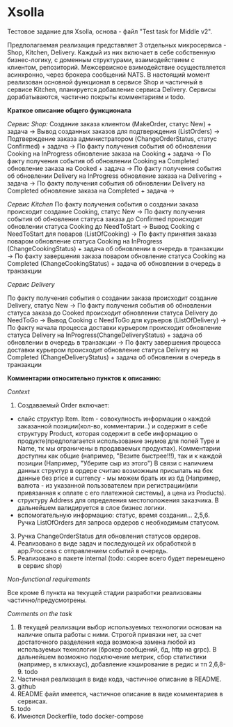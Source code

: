 # Xsolla
Тестовое задание для Xsolla, основа - файл "Test task for Middle v2".

Предполагаемая реализация представляет 3 отдельных микросервиса - Shop, Kitchen, Delivery.
Каждый из них включает в себе собственную бизнес-логику, с доменным структурами, взаимодействием с клиентом, репозиторий. 
Межсервисное взимодействие осуществляется асинхронно, через брокера сообщений NATS.
В настоящий момент реализован основной функционал в сервисе Shop и частичный в сервисе Kitchen, 
планируется добавление сервиса Delivery. Сервисы дорабатываются, частично покрыты комментариям и todo.

**Краткое описание общего функционала** 

_Сервис Shop:_
Создание заказа клиентом (MakeOrder, статус New) + задача -> 
Вывод созданных заказов для подтверждения (ListOrders) ->
Подтверждение заказа администратором (ChangeOrderStatus, статус Confirmed) + задача ->
По факту получения события об обновлении Cooking на InProgress обновление заказа на Cooking + задача ->
По факту получения события об обновлении Cooking на Completed обновление заказа на Cooked + задача ->
По факту получения события об обновлении Delivery на InProgress обновление заказа на Delivering + задача ->
По факту получения события об обновлении Delivery на Completed обновление заказа на Completed + задача ->

_Сервис Kitchen_
По факту получения события о создании заказа происходит создание Cooking, статус New ->
По факту получения события об обновлении статуса заказа до Confirmed происходит обновлении статуса
Cooking до NeedToStart ->
Вывод Cooking с NeedToStart для поваров (ListOfCooking) -> 
По факту принятия заказа поваром обновление статуса Cooking на InProgress (ChangeCookingStatus) + задача об обновлении в очередь в транзакции ->
По факту завершения заказа поваром обновление статуса Cooking на Completed (ChangeCookingStatus) + задача об обновлении в очередь в транзакции

_Сервис Delivery_

По факту получения события о создании заказа происходит создание Delivery, статус New ->
По факту получения события об обновлении статуса заказа до Cooked происходит обновлении статуса
Delivery до NeedToGo ->
Вывод Cooking с NeedToGo для курьеров (ListOfDelivery) -> 
По факту начала процесса доставки курьером происходит обновление статуса Delivery на InProgress(ChangeDeliveryStatus) + задача об обновлении в очередь в транзакции ->
По факту завершения процесса доставки курьером происходит обновление статуса Delivery на Completed (ChangeDeliveryStatus) + задача об обновлении в очередь в транзакции

**Комментарии относительно пунктов к описанию:**

_Context_

1. Создаваемый Order включает: 
- слайс структур Item. Item - совокупность информации о каждой заказанной позиции(кол-во, комментарии..) и содержит в себе структуру Product, 
которая содержит в себе информацию о продукте(предполагается использование энумов для полей Type и Name, тк мы ограничены в продаваемых продуктах). 
Комментарии доступны как общие (например, "Везите быстрее!!!), так и к каждой позиции (Например, "Уберите сыр из этого")
В связи с наличием данных структур в ордере считаю возможным присылать на бек данные без price и currency - мы можем брать 
их из бд (Например, валюта - из указанной пользователем при регистрации(или привязанная к оплате с его платежной системы), а цена из Products).
- структуру Address для определения местоположения заказчика. В дальнейшем валидируется в слое бизнес логики.
- вспомогательную информацию: статус, время создания...
2,5,6. Ручка ListOfOrders для запроса ордеров с необходимым статусом.
3. Ручка ChangeOrderStatus для обновления статусов ордеров.
4. Реализовано в виде задач и последующей их обработкой в app.Proccess с отправлением событий в очередь.
7. Реализовано в пакете internal (todo: скорее всего будет перемещено в сервис shop)

_Non-functional requirements_

Все кроме 6 пункта на текущей стадии разработки реализованы частично/предусмотрены.

_Comments on the task_

1. В текущей реализации выбор используемых технологии основан на наличие опыта работы с ними. Строгой привязки нет, за счет достаточного разделения
кода возможна замена любой из используемых технологии (брокер сообщений, бд, http на grpc). В дальнейшем возможно подключение метрик, сбор статистики (например, в кликхаус), добавление кэширование в редис и тп
2,6,8-9. todo
3. Частичная реализация в виде кода, частичное описание в README.
4. github
5. README файл имеется, частичное описание в виде комментариев в сервисах.
6. todo
7. Имеются Dockerfile, todo docker-compose
 